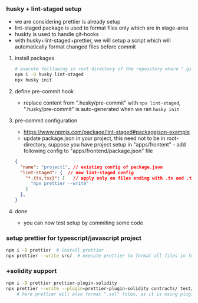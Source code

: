 ### husky + lint-staged setup

- we are considering prettier is already setup
- lint-staged package is used to format files only which are in stage-area
- huskty is used to handle git-hooks
- with husky+lint-staged+prettier, we will setup a script which will automatically format changed files before commit

1. install packages

    ```bash
    # execute folllowing in root directory of the repository where ".git" folder is placed
    npm i -D husky lint-staged
    npx husky init 
    ```

2. define pre-commit hook
    - replace content from ".husky/pre-commit" with `npx lint-staged`, ".husky/pre-commit" is auto-generated when we ran `husky init`

3. pre-commit configuration
    - <https://www.npmjs.com/package/lint-staged#packagejson-example>
    - update package.json in your project, this need not to be in root-directory, suppose you have project setup in "apps/frontent" - add following config to "apps/frontend/package.json" file

    ```json
    {
      "name": "project1", // existing config of package.json
      "lint-staged": {  // new lint-staged config
        "*.{ts,tsx}": [   // apply only on files ending with .ts and .tsx
          "npx prettier --write"
        ]
      },
    }
    ```

4. done
    - you can now test setup by commiting some code

### setup prettier for typescript/javascript project

```bash
npm i -D prettier  # install prettier
npx prettier --write src/  # execute prettier to format all files in folder`src`
```

### +solidity support

```bash
npm i -D prettier prettier-plugin-solidity
npx prettier --write --plugin=prettier-plugin-solidity contracts/ test/  # format files in `contracts` and `test` folders
    # here prettier will also format ".sol" files, as it is using plugin for solidity
```
